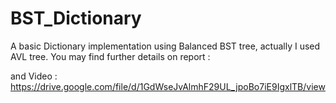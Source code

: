 # BST_Dictionary
A basic Dictionary implementation using Balanced BST tree, actually I used AVL tree.
You may find further details on report :


and Video :
https://drive.google.com/file/d/1GdWseJvAlmhF29UL_jpoBo7iE9IgxlTB/view
